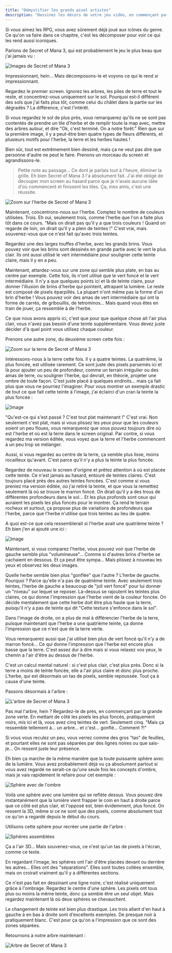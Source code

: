 ```yaml
---
title: "Démystifier les grands pixel artistes"
description: "Dessinez les décors de votre jeu vidéo, en commençant par un premier tile d'herbe, jusqu'à vous familiariser avec les textures, l'ombrage et le dithering."
---
```


Si vous aimez les RPG, vous avez sûrement déjà joué aux icônes du genre. Ce qu'on va faire dans ce chapitre, c'est les décomposer pour voir ce qui les rend aussi iconiques.

Parlons de Secret of Mana 3, qui est probablement le jeu le plus beau que j'ai jamais vu :

![Images de Secret of Mana 3](./secret-of-mana-3.png)

Impressionnant, hein... Mais décomposons-le et voyons ce qui le rend *si* impressionnant.

Regardez le premier screen. Ignorez les arbres, les piles de terre et tout le reste, et concentrez-vous uniquement sur le sol. Pourquoi est-il différent des sols que j'ai faits plus tôt, comme celui du châlet dans la partie sur les dégradés ? La différence, c'est l'intérêt.

Si vous regardez le sol de plus près, vous remarquerez qu'ils ne se sont pas contentés de prendre un tile d'herbe et de remplir toute la map avec, mettre des arbres autour, et dire "Ok, c'est terminé. On a notre forêt." Rien que sur la première image, il y a peut-être bien quatre types de fleurs différents, et plusieurs motifs pour l'herbe, la terre et les herbes hautes !

Bien sûr, tout est extrêmement bien dessiné, mais ça ne veut pas dire que personne d'autre ne peut le faire. Prenons un morceau du screen et agrandissons-le. 

> Petite note au passage... Ce dont je parlais tout à l'heure, éliminer la grille. Eh bien Secret of Mana 3 l'a absolument fait. J'ai été obligé de découper mon screen au hasard parce que je n'avais aucune idée d'où commencent et finissent les tiles. Ça, mes amis, c'est une réussite.

![Zoom sur l'herbe de Secret of Mana 3](./secret-of-mana-herbe.png)

Maintenant, concentrons-nous sur l'herbe. Comptez le nombre de couleurs utilisées. Trois. Eh oui, seulement trois, comme l'herbe que l'on a faite plus tôt dans ce cours. "Mais on dirait pas qu'il y a que trois couleurs ! Quand on regarde de loin, on dirait qu'il y a plein de teintes !" C'est vrai, mais souvenez-vous que ce n'est fait qu'avec trois teintes.

Regardez une des larges touffes d'herbe, avec les grands brins. Vous pouvez voir que les brins sont dessinés en grande partie avec le vert le plus clair. Ils ont aussi utilisé le vert intermédiaire pour souligner cette teinte claire, mais il y en a peu.

Maintenant, attardez-vous sur une zone qui semble plus plate, en bas au centre par exemple. Cette fois, ils n'ont utilisé que le vert foncé et le vert intermédiaire. Il n'y a que quelques points ici et là de teinte claire, pour donner l'illusion de brins d'herbe qui pointent, attrapant la lumière. Le reste est composé de pixels éparpillés. La plupart n'ont même pas la forme d'un brin d'herbe ! Vous pouvez voir des amas de vert intermédiaire qui ont la forme de carrés, de gribouillis, de tetrominos... Mais quand vous êtes en train de jouer, ça ressemble à de l'herbe. 

Ce que nous avons appris ici, c'est que pour que quelque chose ait l'air plus clair, vous n'avez pas besoin d'une teinte supplémentaire. Vous devez juste décider d'à quel point vous utilisez chaque couleur.

Prenons une autre zone, du deuxième screen cette fois :

![Zoom sur la terre de Secret of Mana 3](./secret-of-mana-terre1.png)

Intéressons-nous à la terre cette fois. Il y a quatre teintes. La quatrième, la plus foncée, est utilisée rarement. Ce sont juste des pixels parsemés ici et là pour ajouter un peu de profondeur, comme un terrain irrégulier ou des amas de terre, ou souligner l'herbe, qui devrait, en théorie, projeter une ombre de toute façon. C'est juste placé à quelques endroits... mais ça fait plus que vous ne pourriez l'imaginer. Pour vous montrer un exemple drastic de tout ce que fait cette teinte à l'image, j'ai éclairci d'un cran la teinte la plus foncée :

![Image](./secret-of-mana-terre2.png)

"Qu'est-ce qui s'est passé ? C'est tout plat maintenant !" C'est vrai. Non seulement c'est plat, mais si vous plissez les yeux pour que les couleurs soient un peu floues, vous remarquerez que vous pouvez toujours dire où est l'herbe et où est la terre dans le screen original. Par contre, si vous regardez ma version éditée, vous voyez que la terre et l'herbe commencent à un peu trop se mélanger. 

Aussi, si vous regardez au centre de la terre, ça semble plus lisse, moins rocailleux qu'avant. C'est parce qu'il n'y a plus la teinte la plus foncée. 

Regardez de nouveau le screen d'origine et prêtez attention à où est placée cette teinte. Ce n'est jamais au hasard, entouré de teintes claires. C'est toujours placé près des autres teintes foncées. C'est comme si vous preniez ma version éditée, où j'ai retiré la teinte, et que vous la remettiez seulement là où se trouve le marron foncé. On dirait qu'il y a des trous de différentes profondeurs dans le sol... Et les plus profonds sont ceux qui auraient les pixels les plus foncés pour le montrer. Ça rend le terrain rocheux et surtout, ça propose plus de variations de profondeurs que l'herbe, parce que l'herbe n'utilise que trois teintes au lieu de quatre. 

A quoi est-ce que cela ressemblerait si l'herbe avait une quatrième teinte ? Eh bien j'en ai ajouté une ici : 

![Image](./secret-of-mana-terre3.png)

Maintenant, si vous comparez l'herbe, vous pouvez voir que l'herbe de gauche semble plus "volumineuse"... Comme si d'autres brins d'herbe se cachaient en dessous. Et ça peut être sympa... Mais plissez à nouveau les yeux et observez les deux images. 

Quelle herbe semble bien plus "gonflée" que l'autre ? L'herbe de gauche. Pourquoi ? Parce qu'elle n'a pas de quatrième teinte. Avec seulement trois teintes, l'herbe de gauche a beaucoup de "joli vert foncé" pour lui donner un "niveau" sur lequel se reposer. Là-dessus se rajoutent les teintes plus claires, ce qui donne l'impression que l'herbe vient de la couleur foncée. On décide mentalement que cette herbe doit être plus haute que la terre, puisqu'il n'y a pas de teinte qui dit "Cette texture s'enfonce dans le sol".

Dans l'image de droite, on a plus de mal à différencier l'herbe de la terre, puisque maintenant que l'herbe a une quatrième teinte, ça donne l'impression que ce n'est que de la terre verte.

Vous remarquerez aussi que j'ai utilisé bien plus de vert foncé qu'il n'y a de marron foncé... Ce qui donne l'impression que l'herbe est encore plus basse que la terre. C'est assez dur à dire mais si vous relaxez vos yeux, le chemin a l'air d'être au dessus de l'herbe. 

C'est un calcul mental naturel : si c'est plus clair, c'est plus près. Donc si la terre a moins de teinte foncée, elle a l'air plus claire et donc plus proche. L'herbe, qui est désormais un tas de pixels, semble repoussée. Tout ça à cause d'une teinte.

Passons désormais à l'arbre :

![L'arbre de Secret of Mana 3](./arbre.png)

Pas mal l'arbre, hein ? Regardez-le de près, en commençant par la grande zone verte. En mettant de côté les pixels les plus foncés, pratiquement noirs, mis ici et là, vous avez cinq teintes de vert. Seulement cinq. "Mais ça ressemble tellement à... un arbre... et c'est... gonflé... Comment ?!"

Si vous vous reculez un peu, vous verrez comme des gros "tas" de feuilles, et pourtant elles ne sont pas séparées par des lignes noires ou que sais-je... On ressent juste leur présence. 

Eh bien ça marche de la même manière que la toute puissante sphère avec de la lumière. Vous avez probablement déjà vu ça absolument partout si vous avez regardé ne serait-ce qu'une seule fois les concepts d'ombre, mais je vais rapidement le refaire pour cet exemple :

![Sphère avec de l'ombre](./sphere.png)

Voilà une sphère avec une lumière qui se reflète dessus. Vous pouvez dire instantanément que la lumière vient frapper le coin en haut à droite parce que ce côté est plus clair, et l'opposé est, bien évidemment, plus foncé. On ressent la 3D, même si ce ne sont que des pixels, comme absolument tout ce qu'on a regardé depuis le début du cours.

Utilisons cette sphère pour recréer une partie de l'arbre : 

![Sphères assemblées](./spheres.png)

Ça a l'air 3D... Mais souvenez-vous, ce n'est qu'un tas de pixels à l'écran, comme ce texte. 

En regardant l'image, les sphères ont l'air d'être placées devant ou derrière les autres... Elles ont des "séparations". Elles sont toutes collées ensemble, mais on croirait vraiment qu'il y a différentes sections. 

Ce n'est pas fait en dessinant une ligne noire, c'est réalisé uniquement grâce à l'ombrage. Regardez le centre d'une sphère. Les pixels ont tous plus ou moins la même teinte, donc ça semble être un seul objet. Mais regardez maintenant là où deux sphères se chevauchent. 

Le changement de teinte est bien plus drastique. Les trois allant d'en haut à gauche à en bas à droite sont d'excellents exemples. De presque noir à pratiquement blanc. C'est pour ça qu'on a l'impression que ce sont des zones séparées.

Retournons à notre arbre maintenant :

![Arbre de Secret of Mana 3](./arbre.png)


